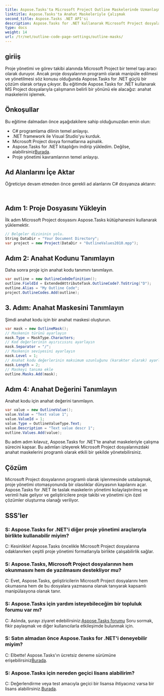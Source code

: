 ```yaml
---
title: Aspose.Tasks'ta Microsoft Project Outline Maskelerinde Uzmanlaşma
linktitle: Aspose.Tasks'ta Anahat Maskeleriyle Çalışmak
second_title: Aspose.Tasks .NET API'si
description: Aspose.Tasks for .NET kullanarak Microsoft Project dosyalarıyla programlı olarak nasıl çalışılacağını öğrenin. Ana hat maskelerinde verimli bir şekilde ustalaşın.
type: docs
weight: 14
url: /tr/net/outline-code-page-settings/outline-masks/
---
```

## giriiş
Proje yönetimi ve görev takibi alanında Microsoft Project bir temel taşı aracı olarak duruyor. Ancak proje dosyalarının programlı olarak manipüle edilmesi ve yönetilmesi söz konusu olduğunda Aspose.Tasks for .NET güçlü bir çözüm olarak ortaya çıkıyor. Bu eğitimde Aspose.Tasks for .NET kullanarak MS Project dosyalarıyla çalışmanın belirli bir yönünü ele alacağız: anahat maskelerini işlemek.
## Önkoşullar
Bu eğitime dalmadan önce aşağıdakilere sahip olduğunuzdan emin olun:
- C# programlama dilinin temel anlayışı.
- .NET framework ile Visual Studio'yu kurduk.
- Microsoft Project dosya formatlarına aşinalık.
-  Aspose.Tasks for .NET kitaplığını indirip yükledim. Değilse, alabilirsiniz[Burada](https://releases.aspose.com/tasks/net/).
- Proje yönetimi kavramlarının temel anlayışı.
## Ad Alanlarını İçe Aktar
Öğreticiye devam etmeden önce gerekli ad alanlarını C# dosyanıza aktarın:
```csharp
    
```
## Adım 1: Proje Dosyasını Yükleyin
İlk adım Microsoft Project dosyasını Aspose.Tasks kütüphanesini kullanarak yüklemektir.
```csharp
// Belgeler dizininin yolu.
String DataDir = "Your Document Directory";
var project = new Project(DataDir + "OutlineValues2010.mpp");
```
## Adım 2: Anahat Kodunu Tanımlayın
Daha sonra proje için anahat kodu tanımını tanımlayın.
```csharp
var outline = new OutlineCodeDefinition();
outline.FieldId = ExtendedAttributeTask.OutlineCode7.ToString("D");
outline.Alias = "My Outline Code";
project.OutlineCodes.Add(outline);
```
## 3. Adım: Anahat Maskesini Tanımlayın
Şimdi anahat kodu için bir anahat maskesi oluşturun.
```csharp
var mask = new OutlineMask();
// Maskenin türünü ayarlayın
mask.Type = MaskType.Characters;
// Kod değerlerinin ayırıcısını ayarlayın
mask.Separator = "/";
// Maskenin seviyesini ayarlayın
mask.Level = 1;
// Anahat kodu değerlerinin maksimum uzunluğunu (karakter olarak) ayarlayın. Uzunluk tanımlanmamışsa 0.
mask.Length = 2;
// Maskeyi tanıma ekle
outline.Masks.Add(mask);
```
## Adım 4: Anahat Değerini Tanımlayın
Anahat kodu için anahat değerini tanımlayın.
```csharp
var value = new OutlineValue();
value.Value = "Text value 1";
value.ValueId = 1;
value.Type = OutlineValueType.Text;
value.Description = "Text value descr 1";
outline.Values.Add(value);
```
Bu adım adım kılavuz, Aspose.Tasks for .NET'te anahat maskeleriyle çalışma sürecini kapsar. Bu adımları izleyerek Microsoft Project dosyalarınızdaki anahat maskelerini programlı olarak etkili bir şekilde yönetebilirsiniz.

## Çözüm
Microsoft Project dosyalarının programlı olarak işlenmesinde ustalaşmak, proje yönetimi otomasyonunda bir olasılıklar dünyasının kapılarını açar. Aspose.Tasks for .NET ile taslak maskelerin yönetimi kolaylaştırılmış ve verimli hale geliyor ve geliştiricilere proje takibi ve yönetimi için özel çözümler oluşturma olanağı veriliyor.
## SSS'ler
### S: Aspose.Tasks for .NET'i diğer proje yönetimi araçlarıyla birlikte kullanabilir miyim?
C: Kesinlikle! Aspose.Tasks öncelikle Microsoft Project dosyalarına odaklanırken çeşitli proje yönetimi formatlarıyla birlikte çalışabilirlik sağlar.
### S: Aspose.Tasks, Microsoft Project dosyalarının hem okunmasını hem de yazılmasını destekliyor mu?
C: Evet, Aspose.Tasks, geliştiricilerin Microsoft Project dosyalarını hem okumasına hem de bu dosyalara yazmasına olanak tanıyarak kapsamlı manipülasyona olanak tanır.
### S: Aspose.Tasks için yardım isteyebileceğim bir topluluk forumu var mı?
C: Aslında, şurayı ziyaret edebilirsiniz:[Aspose.Tasks forumu](https://forum.aspose.com/c/tasks/15) Soru sormak, fikir paylaşmak ve diğer kullanıcılarla etkileşimde bulunmak için.
### S: Satın almadan önce Aspose.Tasks for .NET'i deneyebilir miyim?
 C: Elbette! Aspose.Tasks'ın ücretsiz deneme sürümüne erişebilirsiniz[Burada](https://releases.aspose.com/).
### S: Aspose.Tasks için nereden geçici lisans alabilirim?
 C: Değerlendirme veya test amacıyla geçici bir lisansa ihtiyacınız varsa bir lisans alabilirsiniz.[Burada](https://purchase.aspose.com/temporary-license/).